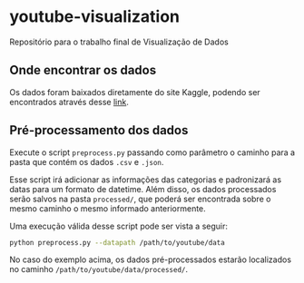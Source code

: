 # youtube-visualization
Repositório para o trabalho final de Visualização de Dados

## Onde encontrar os dados
Os dados foram baixados diretamente do site Kaggle, podendo ser encontrados através desse [link](https://www.kaggle.com/datasnaek/youtube-new).

## Pré-processamento dos dados
Execute o script ``preprocess.py`` passando como parâmetro o caminho para a pasta que contém os dados ``.csv`` e ``.json``.

Esse script irá adicionar as informações das categorias e padronizará as datas para um formato de datetime. Além disso, os dados processados serão salvos na pasta ``processed/``, que poderá ser encontrada sobre o mesmo caminho o mesmo informado anteriormente.


Uma execução válida desse script pode ser vista a seguir:
```bash
python preprocess.py --datapath /path/to/youtube/data
```
No caso do exemplo acima, os dados pré-processados estarão localizados no caminho ``/path/to/youtube/data/processed/``.